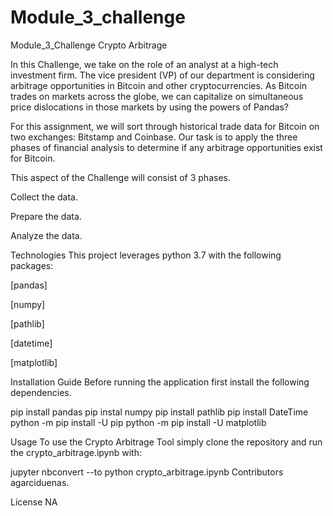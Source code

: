# Module_3_challenge

Module_3_Challenge
Crypto Arbitrage

In this Challenge, we take on the role of an analyst at a high-tech investment firm. The vice president (VP) of our department is considering arbitrage opportunities in Bitcoin and other cryptocurrencies. As Bitcoin trades on markets across the globe, we can capitalize on simultaneous price dislocations in those markets by using the powers of Pandas?

For this assignment, we will sort through historical trade data for Bitcoin on two exchanges: Bitstamp and Coinbase. Our task is to apply the three phases of financial analysis to determine if any arbitrage opportunities exist for Bitcoin.

This aspect of the Challenge will consist of 3 phases.

Collect the data.

Prepare the data.

Analyze the data.

Technologies
This project leverages python 3.7 with the following packages:

[pandas]

[numpy]

[pathlib]

[datetime]

[matplotlib]

Installation Guide
Before running the application first install the following dependencies.

  pip install pandas
  pip instal numpy
  pip install pathlib
  pip install DateTime
  python -m pip install -U pip
  python -m pip install -U matplotlib
  
Usage
To use the Crypto Arbitrage Tool simply clone the repository and run the crypto_arbitrage.ipynb with:

jupyter nbconvert --to python crypto_arbitrage.ipynb
Contributors
agarciduenas.

License
NA
